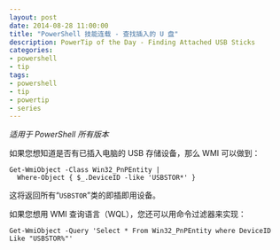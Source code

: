 ```yaml
---
layout: post
date: 2014-08-28 11:00:00
title: "PowerShell 技能连载 - 查找插入的 U 盘"
description: PowerTip of the Day - Finding Attached USB Sticks
categories:
- powershell
- tip
tags:
- powershell
- tip
- powertip
- series
---
```

_适用于 PowerShell 所有版本_

如果您想知道是否有已插入电脑的 USB 存储设备，那么 WMI 可以做到：

    Get-WmiObject -Class Win32_PnPEntity |
      Where-Object { $_.DeviceID -like 'USBSTOR*' } 

这将返回所有“`USBSTOR`”类的即插即用设备。

如果您想用 WMI 查询语言（WQL），您还可以用命令过滤器来实现：

    Get-WmiObject -Query 'Select * From Win32_PnPEntity where DeviceID Like "USBSTOR%"'

<!--本文国际来源：[Finding Attached USB Sticks](http://community.idera.com/powershell/powertips/b/tips/posts/finding-attached-usb-sticks)-->
